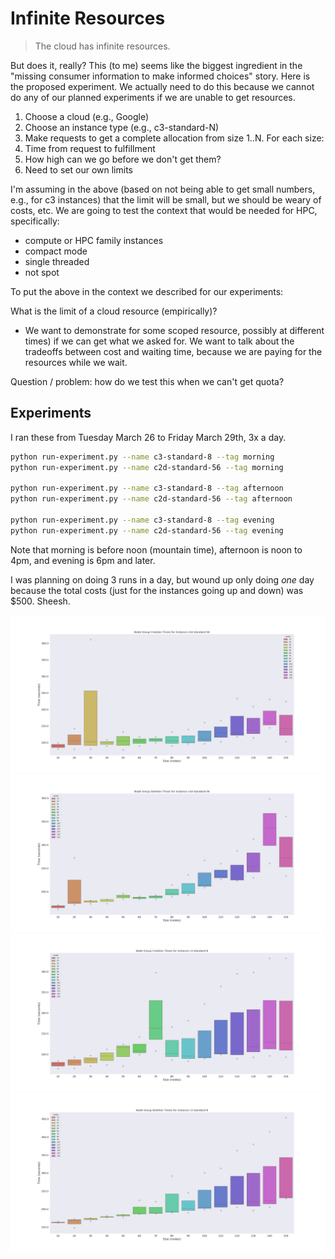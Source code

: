 # Infinite Resources

> The cloud has infinite resources.

But does it, really? This (to me) seems like the biggest ingredient in the "missing consumer information to make informed choices" story.  Here is the proposed experiment. We actually need to do this because we cannot do any of our planned experiments if we are unable to get resources.

1. Choose a cloud (e.g., Google)
2. Choose an instance type (e.g., c3-standard-N)
3. Make requests to get a complete allocation from size 1..N. For each size:
4. Time from request to fulfillment
5. How high can we go before we don't get them?
6. Need to set our own limits

I'm assuming in the above (based on not being able to get small numbers, e.g., for c3 instances) that the limit will be small, but we should be weary of costs, etc. We are going to test the context that would be needed for HPC, specifically:

- compute or HPC family instances
- compact mode
- single threaded
- not spot

To put the above in the context we described for our experiments:

What is the limit of a cloud resource (empirically)?

- We want to demonstrate for some scoped resource, possibly at different times) if we can get what we asked for. We want to talk about the tradeoffs between cost and waiting time, because we are paying for the resources while we wait. 

Question / problem: how do we test this when we can't get quota?

## Experiments

I ran these from Tuesday March 26 to Friday March 29th, 3x a day.

```bash
python run-experiment.py --name c3-standard-8 --tag morning
python run-experiment.py --name c2d-standard-56 --tag morning

python run-experiment.py --name c3-standard-8 --tag afternoon
python run-experiment.py --name c2d-standard-56 --tag afternoon

python run-experiment.py --name c3-standard-8 --tag evening
python run-experiment.py --name c2d-standard-56 --tag evening
```

Note that morning is before noon (mountain time), afternoon is noon to 4pm, and evening is 6pm and later.

I was planning on doing 3 runs in a day, but wound up only doing _one_ day because the total costs (just for the instances going up and down) was $500. Sheesh.

![img/c2d-standard-56_creation_times_c2d-standard-56_deletion_times.png](img/c2d-standard-56_creation_times_c2d-standard-56_deletion_times.png)
![img/c2d-standard-56_deletion_times_c2d-standard-56_deletion_times.png](img/c2d-standard-56_deletion_times_c2d-standard-56_deletion_times.png)
![img/c3-standard-8_creation_times_c3-standard-8_deletion_times.png](img/c3-standard-8_creation_times_c3-standard-8_deletion_times.png)
![img/c3-standard-8_deletion_times_c3-standard-8_deletion_times.png](img/c3-standard-8_deletion_times_c3-standard-8_deletion_times.png)


